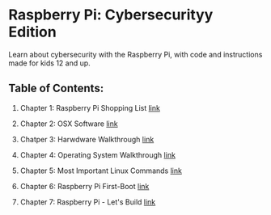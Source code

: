 # Raspberry Pi: Cybersecurityy Edition
Learn about cybersecurity with the Raspberry Pi, with code and instructions made for kids 12 and up.


## Table of Contents:


1. Chapter 1: Raspberry Pi Shopping List [link](*https://github.com/appliedsciencegroup/raspberry-pi-cybersecurity-intro/blob/main/001-raspberry-pi-shopping-list/README.md)

2. Chapter 2: OSX Software [link](https://github.com/appliedsciencegroup/raspberry-pi-cybersecurity-intro/blob/main/002-software-tools-and-tricks/README.md)

3. Chatper 3: Harwdware Walkthrough [link](https://github.com/appliedsciencegroup/raspberry-pi-cybersecurity-intro/blob/main/003-pi-hardware-walkthrough/README.md)

4. Chapter 4: Operating System Walkthrough [link](https://github.com/appliedsciencegroup/raspberry-pi-cybersecurity-intro/tree/main/004-operating-system-walkthrough)

5. Chapter 5: Most Important Linux Commands [link](https://github.com/appliedsciencegroup/raspberry-pi-cybersecurity-intro/tree/main/005-raspberry-pi-linux-commands)

6. Chapter 6: Raspberry Pi First-Boot [link](https://github.com/appliedsciencegroup/raspberry-pi-cybersecurity-intro/tree/main/006-raspberry-pi-first-boot)

7. Chapter 7: Raspberry Pi - Let's Build [link](https://github.com/appliedsciencegroup/raspberry-pi-cybersecurity-intro/tree/main/007-raspberry-pi-lets-build)